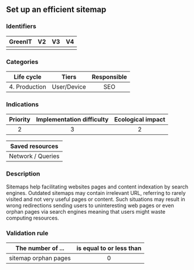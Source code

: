 ## Set up an efficient sitemap

### Identifiers

| GreenIT | V2  | V3  |  V4  |
|:-------:|:---:|:---:|:----:|
|         |     |     |      |

### Categories

|  Life cycle   |    Tiers    | Responsible |
|:-------------:|:-----------:|:-----------:|
| 4. Production | User/Device |     SEO     |

### Indications

|      Priority      | Implementation difficulty | Ecological impact |
|:------------------:|:-------------------------:|:-----------------:|
|         2          |             3             |         2         |

|                      Saved resources                      |
|:---------------------------------------------------------:|
|                     Network / Queries                     |

### Description

Sitemaps help facilitating websites pages and content indexation by search engines. Outdated sitemaps may contain irrelevant URL, referring to rarely visited and not very useful pages or content. Such situations may result in wrong redirections sending users to uninteresting web pages or even orphan pages via search engines meaning that users might waste computing resources.

### Validation rule

| The number of ...    | is equal to or less than |  
|----------------------|:------------------------:|
| sitemap orphan pages |            0             |
